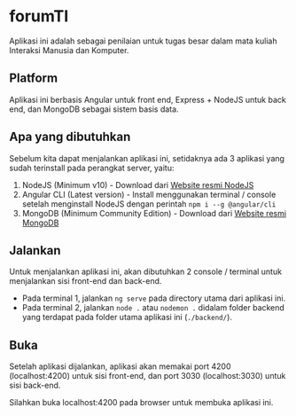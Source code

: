 # forumTI

Aplikasi ini adalah sebagai penilaian untuk tugas besar dalam mata kuliah Interaksi Manusia dan Komputer.

## Platform

Aplikasi ini berbasis Angular untuk front end, Express + NodeJS untuk back end, dan MongoDB sebagai sistem basis data.

## Apa yang dibutuhkan

Sebelum kita dapat menjalankan aplikasi ini, setidaknya ada 3 aplikasi yang sudah terinstall pada perangkat server, yaitu:

1. NodeJS (Minimum v10) - Download dari [Website resmi NodeJS](https://nodejs.org/en/download/)
2. Angular CLI (Latest version) - Install menggunakan terminal / console setelah menginstall NodeJS dengan perintah `npm i --g @angular/cli`
3. MongoDB (Minimum Community Edition) - Download dari [Website resmi MongoDB](https://www.mongodb.com/try/download/community)

## Jalankan

Untuk menjalankan aplikasi ini, akan dibutuhkan 2 console / terminal untuk menjalankan sisi front-end dan back-end.

- Pada terminal 1, jalankan `ng serve` pada directory utama dari aplikasi ini.
- Pada terminal 2, jalankan `node .` atau `nodemon .` didalam folder backend yang terdapat pada folder utama aplikasi ini (`./backend/`).

## Buka

Setelah aplikasi dijalankan, aplikasi akan memakai port 4200 (localhost:4200) untuk sisi front-end, dan port 3030 (localhost:3030) untuk sisi back-end.

Silahkan buka localhost:4200 pada browser untuk membuka aplikasi ini.